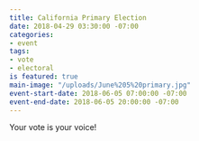 ```yaml
---
title: California Primary Election
date: 2018-04-29 03:30:00 -07:00
categories:
- event
tags:
- vote
- electoral
is featured: true
main-image: "/uploads/June%205%20primary.jpg"
event-start-date: 2018-06-05 07:00:00 -07:00
event-end-date: 2018-06-05 20:00:00 -07:00
---
```


Your vote is your voice!